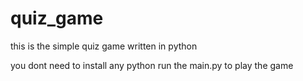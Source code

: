 # quiz_game
this is the simple quiz game written in python 

you dont need to install any python run the main.py to play the game
